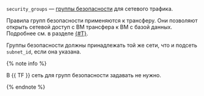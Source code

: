`security_groups` — [группы безопасности](../../../../../vpc/concepts/security-groups.md) для сетевого трафика.

Правила групп безопасности применяются к трансферу. Они позволяют открыть сетевой доступ с ВМ трансфера к ВМ c базой данных. Подробнее см. в разделе [{#T}](../../../../../data-transfer/concepts/network.md).

Группы безопасности должны принадлежать той же сети, что и подсеть `subnet_id`, если она указана.

{% note info %}

В {{ TF }} сеть для групп безопасности задавать не нужно.

{% endnote %}

